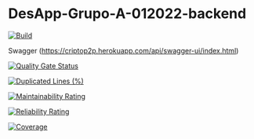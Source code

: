 # DesApp-Grupo-A-012022-backend

[![Build](https://github.com/leadiaz/DesApp-Grupo-A-012022-backend/actions/workflows/maven.yml/badge.svg)](https://github.com/leadiaz/DesApp-Grupo-A-012022-backend/actions/workflows/maven.yml)

Swagger (https://criptop2p.herokuapp.com/api/swagger-ui/index.html)

[![Quality Gate Status](https://sonarcloud.io/api/project_badges/measure?project=leadiaz_DesApp-Grupo-A-012022-backend&metric=alert_status)](https://sonarcloud.io/summary/new_code?id=leadiaz_DesApp-Grupo-A-012022-backend)

[![Duplicated Lines (%)](https://sonarcloud.io/api/project_badges/measure?project=leadiaz_DesApp-Grupo-A-012022-backend&metric=duplicated_lines_density)](https://sonarcloud.io/summary/new_code?id=leadiaz_DesApp-Grupo-A-012022-backend)

[![Maintainability Rating](https://sonarcloud.io/api/project_badges/measure?project=leadiaz_DesApp-Grupo-A-012022-backend&metric=sqale_rating)](https://sonarcloud.io/summary/new_code?id=leadiaz_DesApp-Grupo-A-012022-backend)

[![Reliability Rating](https://sonarcloud.io/api/project_badges/measure?project=leadiaz_DesApp-Grupo-A-012022-backend&metric=reliability_rating)](https://sonarcloud.io/summary/new_code?id=leadiaz_DesApp-Grupo-A-012022-backend)

[![Coverage](https://sonarcloud.io/api/project_badges/measure?project=leadiaz_DesApp-Grupo-A-012022-backend&metric=coverage)](https://sonarcloud.io/summary/new_code?id=leadiaz_DesApp-Grupo-A-012022-backend)
